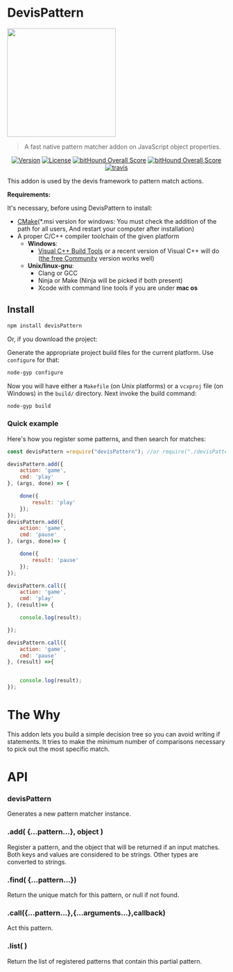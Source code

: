 # DevisPattern
 <img  src="https://avatars3.githubusercontent.com/u/21971184?v=4&amp;s=200" href="http://devisjs.surge.sh" width="250" />

>A fast native pattern matcher addon on JavaScript object properties.


<p align="center">
  <a href="https://www.npmjs.com/package/devisPattern"><img src="https://img.shields.io/npm/v/devisPattern.svg" alt="Version"></a>
  <a href="https://www.npmjs.com/package/devisPattern"><img src="https://img.shields.io/npm/l/devisPattern.svg" alt="License"></a>
  <a href="https://www.bithound.io/github/Devisjs/devisPattern"><img src="https://www.bithound.io/github/Devisjs/devisPattern/badges/score.svg" alt="bitHound Overall Score"></a>
  <a href="https://www.bithound.io/github/Devisjs/devisPattern"><img src="https://www.bithound.io/github/Devisjs/devisPattern/badges/code.svg" alt="bitHound Overall Score"></a>
  <a href="https://travis-ci.org/Devisjs/devisPattern"><img src="https://travis-ci.org/Devisjs/devisPattern.svg?branch=master" alt="travis"></a>
  
  <br>

</p>


This addon is used by the devis framework to pattern match actions.

**Requirements:**

It's necessary, before using DevisPattern to install:
- [CMake](http://www.cmake.org/download/)(*.msi version for windows: You must check the addition of the path for all users, And restart your computer after installation)
- A proper C/C++ compiler toolchain of the given platform
    - **Windows**:
        - [Visual C++ Build Tools](http://landinghub.visualstudio.com/visual-cpp-build-tools)
        or a recent version of Visual C++ will do ([the free Community](https://www.visualstudio.com/products/visual-studio-community-vs) version works well)             
    - **Unix/linux-gnu**:
        - Clang or GCC
        - Ninja or Make (Ninja will be picked if both present)
        - Xcode with command line tools if you are under **mac os**



## Install

```sh
npm install devisPattern
```
Or, if you download the project:

Generate the appropriate project build files for the current platform. Use `configure` for that:
```sh
node-gyp configure
```
Now you will have either a `Makefile` (on Unix platforms) or a `vcxproj` file (on Windows) in the `build/` directory. Next invoke the build command:
```sh
node-gyp build
```

### Quick example
Here's how you register some patterns, and then search for matches:

```JavaScript
const devisPattern =require("devisPattern"); //or require("./devisPattern/devisPattern"); if you download the project 

devisPattern.add({
    action: 'game',
    cmd: 'play'
}, (args, done) => {

    done({
        result: 'play'
    });
});
devisPattern.add({
    action: 'game',
    cmd: 'pause'
}, (args, done)=> {

    done({
        result: 'pause'
    });
});

devisPattern.call({
    action: 'game',
    cmd: 'play'
}, (result)=> {

    console.log(result);

});

devisPattern.call({
    action: 'game',
    cmd: 'pause'
}, (result) =>{


    console.log(result);
});

```


# The Why

This addon lets you build a simple decision tree so you can avoid writing if statements. It tries to make the minimum number of comparisons necessary to pick out the most specific match.

# API

### devisPattern

Generates a new pattern matcher instance. 


### .add( {...pattern...}, object )

Register a pattern, and the object that will be returned if an input
matches.  Both keys and values are considered to be strings. Other
types are converted to strings.

### .find( {...pattern...})

Return the unique match for this pattern, or null if not found. 

### .call({...pattern...},{...arguments...},callback)

Act this pattern.

### .list( )

Return the list of registered patterns that contain this partial
pattern.
